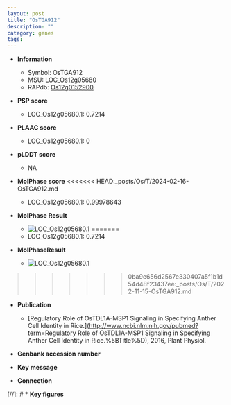 ```yaml
---
layout: post
title: "OsTGA912"
description: ""
category: genes
tags: 
---
```


* **Information**  
    + Symbol: OsTGA912  
    + MSU: [LOC_Os12g05680](http://rice.plantbiology.msu.edu/cgi-bin/ORF_infopage.cgi?orf=LOC_Os12g05680)  
    + RAPdb: [Os12g0152900](http://rapdb.dna.affrc.go.jp/viewer/gbrowse_details/irgsp1?name=Os12g0152900)  

* **PSP score**  
    + LOC_Os12g05680.1: 0.7214 

* **PLAAC score**  
    + LOC_Os12g05680.1: 0 

* **pLDDT score**
    + NA


* **MolPhase score**
<<<<<<< HEAD:_posts/Os/T/2024-02-16-OsTGA912.md
    + LOC_Os12g05680.1: 0.99978643

* **MolPhase Result**
    + ![LOC_Os12g05680.1](https://304243504.github.io/Pictures/LOC_Os12g/LOC_Os12g05680.1.png)
=======
    + LOC_Os12g05680.1: 0.7214

* **MolPhaseResult**
    + ![LOC_Os12g05680.1](https://ricepsp.github.io/pictures/LOC_Os12g/LOC_Os12g05680.1.png)
>>>>>>> 0ba9e656d2567e330407a5f1b1d54d48f23437ee:_posts/Os/T/2022-11-15-OsTGA912.md

* **Publication**  
    + [Regulatory Role of OsTDL1A-MSP1 Signaling in Specifying Anther Cell Identity in Rice.](http://www.ncbi.nlm.nih.gov/pubmed?term=Regulatory Role of OsTDL1A-MSP1 Signaling in Specifying Anther Cell Identity in Rice.%5BTitle%5D), 2016, Plant Physiol.

* **Genbank accession number**  

* **Key message**  

* **Connection**  

[//]: # * **Key figures**  


